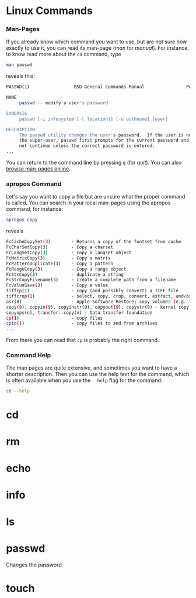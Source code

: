 # Linux Commands



### Man-Pages

If you already know which command you want to use, but are not sure how exactly to use it, you can read its man-page (_man_ for _manual_). For instance, to know read more about the `cd` command, type 

```bash
man passwd
```

reveals this:

```bash
PASSWD(1)                 BSD General Commands Manual                PASSWD(1)

NAME
     passwd -- modify a user's password

SYNOPSIS
     passwd [-i infosystem [-l location]] [-u authname] [user]

DESCRIPTION
     The passwd utility changes the user's password.  If the user is not
     the super-user, passwd first prompts for the current password and will
     not continue unless the correct password is entered.
...
```
You can return to the command line by pressing `q` (for _quit_).
You can also [browse man-pages online](http://man7.org/linux/man-pages/dir_all_alphabetic.html).


### apropos Command

Let's say you want to copy a file but are unsure what the proper command is called. You can search in your local man-pages using the apropos command, for instance:

```bash
apropos copy
```

reveals

```bash
FcCacheCopySet(3)        - Returns a copy of the fontset from cache
FcCharSetCopy(3)         - Copy a charset
FcLangSetCopy(3)         - copy a langset object
FcMatrixCopy(3)          - Copy a matrix
FcPatternDuplicate(3)    - Copy a pattern
FcRangeCopy(3)           - Copy a range object
FcStrCopy(3)             - duplicate a string
FcStrCopyFilename(3)     - create a complete path from a filename
FcValueSave(3)           - Copy a value
tiffcp(1)                - copy (and possibly convert) a TIFF file
tiffcrop(1)              - select, copy, crop, convert, extract, and/or process one or more TIFF files
asr(8)                   - Apple Software Restore; copy volumes (e.g. from disk images)
copy(9), copyin(9), copyinstr(9), copyout(9), copystr(9) - kernel copy functions
copyops(n), transfer::copy(n) - Data transfer foundation
cp(1)                    - copy files
cpio(1)                  - copy files to and from archives
...
```

From there you can read that `cp` is probably the right command.



### Command Help

The man pages are quite extensive, and sometimes you want to have a shorter description. Then you can use the help text for the command, which is often available when you use the `--help` flag for the command:

```bash
cd --help
```




# cd

# rm

# echo

# info

# ls

# passwd

Changes the password



# touch

